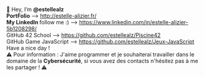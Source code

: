 👋 Hey, I’m <strong>@estellealz</strong>
<br><strong>PortFolio</strong> --> http://estelle-alizier.fr/
<br><strong>My LinkedIn </strong>follow me :) --> https://www.linkedin.com/in/estelle-alizier-5b1208298/
<br>GitHub 42 School --> https://github.com/estellealz/Piscine42
<br>GitHub Game JavaScript --> https://github.com/estellealz/Jeux-JavaScript
<br>Have a nice day !
<br>⚠️ Pour information : J'aime programmer et je souhaiterai travailler dans le domaine de la <strong>Cybersécurité</strong>, si vous avez des contacts n'hésitez pas à me les partager ! ⚠️<br>
<!---
estellealz/estellealz is a ✨ special ✨ repository because its `README.md` (this file) appears on your GitHub profile.
You can click the Preview link to take a look at your changes.
--->
